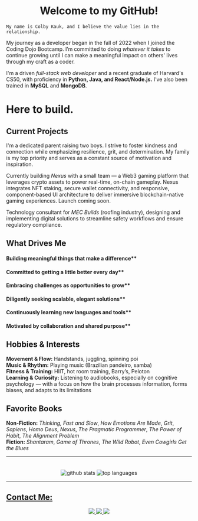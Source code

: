 <h1 align="center"> 
Welcome to my GitHub!
</h1>

    My name is Colby Kauk, and I believe the value lies in the relationship.


My journey as a developer began in the fall of 2022 when I joined the Coding Dojo Bootcamp. I’m committed to doing *whatever it takes* to continue growing until I can make a meaningful impact on others' lives through my craft as a coder.

I'm a driven *full-stack web developer* and a recent graduate of Harvard's CS50, with proficiency in **Python, Java, and React/Node.js.** I’ve also been trained in **MySQL** and **MongoDB**.

# Here to build.

## Current Projects

I'm a dedicated parent raising two boys. I strive to foster kindness and connection while emphasizing resilience, grit, and determination. My family is my top priority and serves as a constant source of motivation and inspiration.

Currently building *Nexus* with a small team — a Web3 gaming platform that leverages crypto assets to power real-time, on-chain gameplay. Nexus integrates NFT staking, secure wallet connectivity, and responsive, component-based UI architecture to deliver immersive blockchain-native gaming experiences. Launch coming soon.

Technology consultant for *MEC Builds* (roofing industry), designing and implementing digital solutions to streamline safety workflows and ensure regulatory compliance.

## What Drives Me

#### Building meaningful things that make a difference**  
#### Committed to getting a little better every day** 
#### Embracing challenges as opportunities to grow** 
#### Diligently seeking scalable, elegant solutions**
#### Continuously learning new languages and tools** 
#### Motivated by collaboration and shared purpose**

## Hobbies & Interests

**Movement & Flow:** Handstands, juggling, spinning poi  
**Music & Rhythm:** Playing music (Brazilian pandeiro, samba)  
**Fitness & Training:** HIIT, hot room training, Barry’s, Peloton  
**Learning & Curiosity:** Listening to audiobooks, especially on cognitive psychology — with a focus on how the brain processes information, forms biases, and adapts to its limitations

## Favorite Books

**Non-Fiction:** *Thinking, Fast and Slow*, *How Emotions Are Made*, *Grit*, *Sapiens*, *Homo Deus*, *Nexus*, *The Pragmatic Programmer*, *The Power of Habit*, *The Alignment Problem*  
**Fiction:** *Shantaram*, *Game of Thrones*, *The Wild Robot*, *Even Cowgirls Get the Blues*

<hr>

<p align="center" style="padding-top: 20px">
    <img align="center" src="https://github-readme-stats.vercel.app/api?username=s3mi0tics&show_icons=true&theme=merko&line_height=27" alt="github stats" />
    <img align="center" src="https://github-readme-stats.vercel.app/api/top-langs/?username=s3mi0tics&theme=merko&hide=html,css,shell"  alt="top languages" />
</p>

<hr /> 

<h2 style="text-decoration: underline">Contact Me:</h2>
<p align="center">
    <a href="mailto:colby.kauk@gmail.com?subject=Hello from your GitHub page!" target="_blank" rel="noopener noreferrer">
        <img src="https://img.shields.io/badge/-GMAIL-FFFFFF?style=for-the-badge&logo=gmail&logoColor=E45139"/>
    </a>
    <a href="https://www.linkedin.com/in/colby-kauk/" target="_blank" rel="noopener noreferrer">
        <img src="https://img.shields.io/badge/-LinkedIn-333333?style=for-the-badge&logo=linkedin&logoColor=0A66C2"/>
    </a>
    <a href="https://discordapp.com/users/796608485437210694" target="_blank" rel="noopener noreferrer">
        <img src="https://img.shields.io/badge/-DISCORD-444444?style=for-the-badge&logo=discord&logoColor=7289DA"/>
    </a>
</p>
